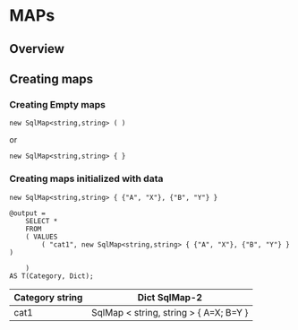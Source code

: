 # MAPs

## Overview



## Creating maps

### Creating Empty maps

```
new SqlMap<string,string> ( )
```
or

```
new SqlMap<string,string> { }
```

### Creating maps initialized with data

```
new SqlMap<string,string> { {"A", "X"}, {"B", "Y"} }
```

```
@output =
    SELECT * 
    FROM  
    ( VALUES
        ( "cat1", new SqlMap<string,string> { {"A", "X"}, {"B", "Y"} } )

    )
AS T(Category, Dict);
```

| Category string | Dict SqlMap-2 |
| --- | --- |
| cat1 | SqlMap &lt; string, string &gt; { A=X; B=Y } |
